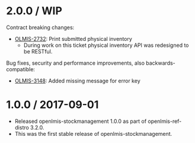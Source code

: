 2.0.0 / WIP
==================

Contract breaking changes:

* [OLMIS-2732](https://openlmis.atlassian.net/browse/OLMIS-2732): Print submitted physical inventory
  * During work on this ticket physical inventory API was redesigned to be RESTful.

Bug fixes, security and performance improvements, also backwards-compatible:

* [OLMIS-3148](https://openlmis.atlassian.net/browse/OLMIS-3148): Added missing message for error key

1.0.0 / 2017-09-01
==================

* Released openlmis-stockmanagement 1.0.0 as part of openlmis-ref-distro 3.2.0.
 * This was the first stable release of openlmis-stockmanagement.